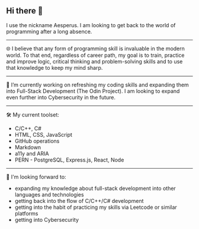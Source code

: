 ## Hi there 👋

I use the nickname Aesperus. I am looking to get back to the world of programming after a long absence.

---
🌐 I believe that any form of programming skill is invaluable in the modern world. 
To that end, regardless of career path, my goal is to train, practice and improve logic, critical thinking and
problem-solving skills and to use that knowledge to keep my mind sharp.

---
🔭 I’m currently working on refreshing my coding skills and expanding them into Full-Stack Development (The Odin Project). I am looking to expand even further into Cybersecurity in the future.

---
🛠 My current toolset:
-  C/C++, C#
-  HTML, CSS, JavaScript
-  GitHub operations
-  Markdown
-  a11y and ARIA
-  PERN - PostgreSQL, Express.js, React, Node

---
🧭 I'm looking forward to:
- expanding my knowledge about full-stack development into other languages and technologies
- getting back into the flow of C/C++/C# development
- getting into the habit of practicing my skills via Leetcode or similar platforms
- getting into Cybersecurity
